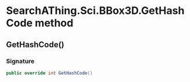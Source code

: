 # SearchAThing.Sci.BBox3D.GetHashCode method
## GetHashCode()
### Signature
```csharp
public override int GetHashCode()
```
